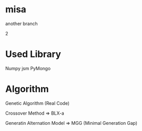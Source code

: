 # misa

another branch

2

# Used Library
 Numpy
 jsm
 PyMongo


# Algorithm

 Genetic Algorithm (Real Code)

  Crossover Method => BLX-a

  Generatin Alternation Model => MGG (Minimal Generation Gap)
  
